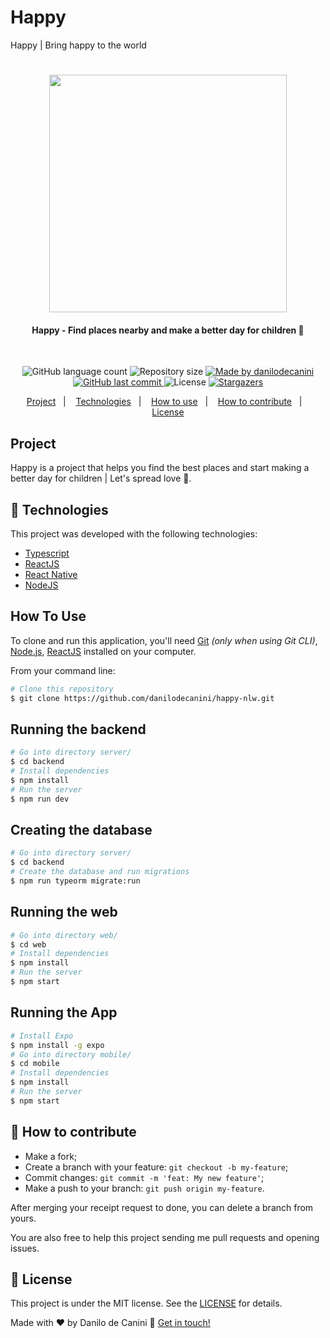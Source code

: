 # Happy

Happy | Bring happy to the world

<h1 align="center">
    <img alt="" title="#Happy" src="https://user-images.githubusercontent.com/6164326/95853898-7eae3400-0d2c-11eb-946a-e81293943392.png" width="380px" />
</h1>

<h4 align="center"> 
	Happy - Find places nearby and make a better day for children 💜
</h4>
<br/>
<p align="center">
  <img alt="GitHub language count" src="https://img.shields.io/github/languages/count/danilodecanini/happy-nlw?color=%2304D361">

  <img alt="Repository size" src="https://img.shields.io/github/repo-size/danilodecanini/happy-nlw">
	
  <a href="https://www.linkedin.com/in/danilodecanini/">
    <img alt="Made by danilodecanini" src="https://img.shields.io/badge/made%20by-danilodecanini-%2304D361">
  </a>

  <a href="https://github.com/danilodecanini/happy-nlw/commits/master">
    <img alt="GitHub last commit" src="https://img.shields.io/github/last-commit/danilodecanini/happy-nlw">
  </a>

  <img alt="License" src="https://img.shields.io/badge/license-MIT-brightgreen">
   <a href="https://github.com/danilodecanini/happy-nlw/stargazers">
    <img alt="Stargazers" src="https://img.shields.io/github/stars/danilodecanini/happy-nlw?style=social">
  </a>
</p>

<p align="center">
  <a href="#project">Project</a>&nbsp;&nbsp;&nbsp;|&nbsp;&nbsp;&nbsp;
  <a href="#rocket-Technologies">Technologies</a>&nbsp;&nbsp;&nbsp;|&nbsp;&nbsp;&nbsp;
  <a href="#how-to-use">How to use</a>&nbsp;&nbsp;&nbsp;|&nbsp;&nbsp;&nbsp;
  <a href="#-how-to-contribute">How to contribute</a>&nbsp;&nbsp;&nbsp;|&nbsp;&nbsp;&nbsp;
  <a href="#memo-license">License</a>
</p>

## Project

Happy is a project that helps you find the best places and start making a better day for children | Let's spread love 💜.

## :rocket: Technologies

This project was developed with the following technologies:

- [Typescript][typescript]
- [ReactJS][react]
- [React Native][react-native]
- [NodeJS][node]

## How To Use

To clone and run this application, you'll need [Git](https://git-scm.com) _(only when using Git CLI)_, [Node.js](https://nodejs.org/), [ReactJS](https://reactjs.org/) installed on your computer.

From your command line:

```bash
# Clone this repository
$ git clone https://github.com/danilodecanini/happy-nlw.git
```

## Running the backend

```bash
# Go into directory server/
$ cd backend
# Install dependencies
$ npm install
# Run the server
$ npm run dev
```

## Creating the database

```bash
# Go into directory server/
$ cd backend
# Create the database and run migrations
$ npm run typeorm migrate:run
```

## Running the web

```bash
# Go into directory web/
$ cd web
# Install dependencies
$ npm install
# Run the server
$ npm start
```

## Running the App

```bash
# Install Expo
$ npm install -g expo
# Go into directory mobile/
$ cd mobile
# Install dependencies
$ npm install
# Run the server
$ npm start
```

## 🤔 How to contribute

- Make a fork;
- Create a branch with your feature: `git checkout -b my-feature`;
- Commit changes: `git commit -m 'feat: My new feature'`;
- Make a push to your branch: `git push origin my-feature`.

After merging your receipt request to done, you can delete a branch from yours.

You are also free to help this project sending me pull requests and opening issues.

## :memo: License

This project is under the MIT license. See the [LICENSE](https://github.com/danilodecanini/happy-nlw/blob/main/LICENSE) for details.

Made with ♥ by Danilo de Canini :wave: [Get in touch!](https://www.linkedin.com/in/danilodecanini/)

[typescript]: https://www.typescriptlang.org/
[react]: https://reactjs.org/
[react-native]: https://reactnative.dev/
[node]: https://nodejs.org/
